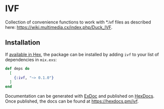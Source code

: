 # IVF
Collection of convenience functions to work with *.ivf files as described here: https://wiki.multimedia.cx/index.php/Duck_IVF.

## Installation

If [available in Hex](https://hex.pm/docs/publish), the package can be installed
by adding `ivf` to your list of dependencies in `mix.exs`:

```elixir
def deps do
  [
    {:ivf, "~> 0.1.0"}
  ]
end
```

Documentation can be generated with [ExDoc](https://github.com/elixir-lang/ex_doc)
and published on [HexDocs](https://hexdocs.pm). Once published, the docs can
be found at <https://hexdocs.pm/ivf>.

